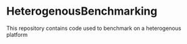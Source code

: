 # HeterogenousBenchmarking
This repository contains code used to benchmark on a heterogenous platform
